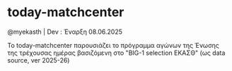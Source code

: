 # today-matchcenter
@myekasth | Dev : Έναρξη  08.06.2025

Το today-matchcenter παρουσιάζει το πρόγραμμα αγώνων της Ένωσης της τρέχουσας ημέρας βασιζόμενη στο "BIG-1 selection ΕΚΑΣΘ" (ως data source, ver 2025-26)
